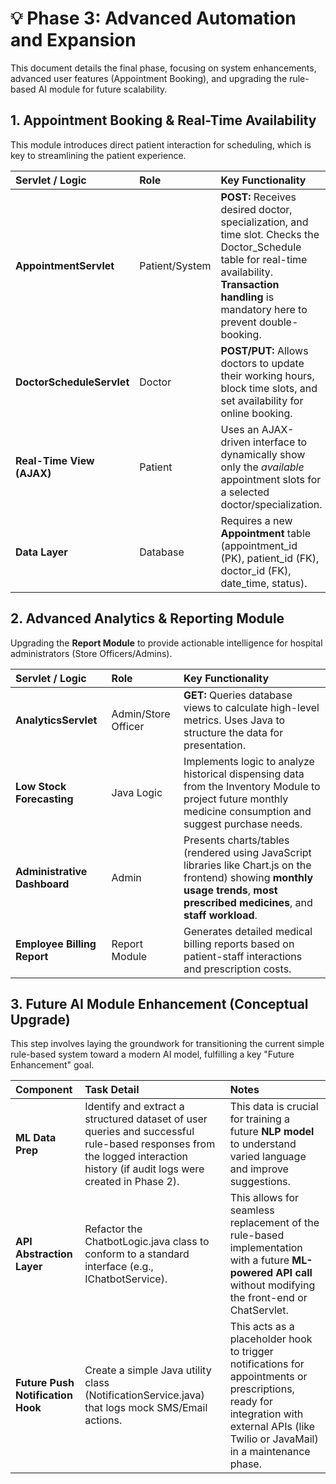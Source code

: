 # **💡 Phase 3: Advanced Automation and Expansion**

This document details the final phase, focusing on system enhancements, advanced user features (Appointment Booking), and upgrading the rule-based AI module for future scalability.

## **1\. Appointment Booking & Real-Time Availability**

This module introduces direct patient interaction for scheduling, which is key to streamlining the patient experience.

| Servlet / Logic | Role | Key Functionality |
| :---- | :---- | :---- |
| **AppointmentServlet** | Patient/System | **POST:** Receives desired doctor, specialization, and time slot. Checks the Doctor\_Schedule table for real-time availability. **Transaction handling** is mandatory here to prevent double-booking. |
| **DoctorScheduleServlet** | Doctor | **POST/PUT:** Allows doctors to update their working hours, block time slots, and set availability for online booking. |
| **Real-Time View (AJAX)** | Patient | Uses an AJAX-driven interface to dynamically show only the *available* appointment slots for a selected doctor/specialization. |
| **Data Layer** | Database | Requires a new **Appointment** table (appointment\_id (PK), patient\_id (FK), doctor\_id (FK), date\_time, status). |

## **2\. Advanced Analytics & Reporting Module**

Upgrading the **Report Module** to provide actionable intelligence for hospital administrators (Store Officers/Admins).

| Servlet / Logic | Role | Key Functionality |
| :---- | :---- | :---- |
| **AnalyticsServlet** | Admin/Store Officer | **GET:** Queries database views to calculate high-level metrics. Uses Java to structure the data for presentation. |
| **Low Stock Forecasting** | Java Logic | Implements logic to analyze historical dispensing data from the Inventory Module to project future monthly medicine consumption and suggest purchase needs. |
| **Administrative Dashboard** | Admin | Presents charts/tables (rendered using JavaScript libraries like Chart.js on the frontend) showing **monthly usage trends**, **most prescribed medicines**, and **staff workload**. |
| **Employee Billing Report** | Report Module | Generates detailed medical billing reports based on patient-staff interactions and prescription costs. |

## **3\. Future AI Module Enhancement (Conceptual Upgrade)**

This step involves laying the groundwork for transitioning the current simple rule-based system toward a modern AI model, fulfilling a key "Future Enhancement" goal.

| Component | Task Detail | Notes |
| :---- | :---- | :---- |
| **ML Data Prep** | Identify and extract a structured dataset of user queries and successful rule-based responses from the logged interaction history (if audit logs were created in Phase 2). | This data is crucial for training a future **NLP model** to understand varied language and improve suggestions. |
| **API Abstraction Layer** | Refactor the ChatbotLogic.java class to conform to a standard interface (e.g., IChatbotService). | This allows for seamless replacement of the rule-based implementation with a future **ML-powered API call** without modifying the front-end or ChatServlet. |
| **Future Push Notification Hook** | Create a simple Java utility class (NotificationService.java) that logs mock SMS/Email actions. | This acts as a placeholder hook to trigger notifications for appointments or prescriptions, ready for integration with external APIs (like Twilio or JavaMail) in a maintenance phase. |

